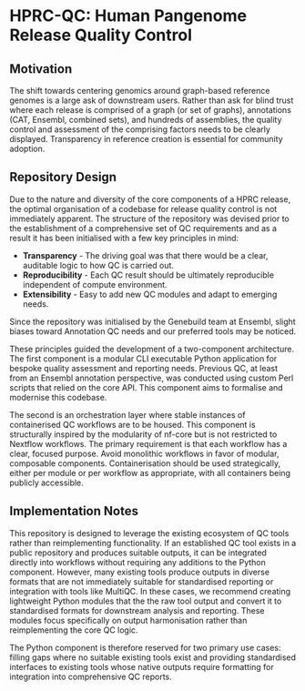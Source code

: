 # HPRC-QC: Human Pangenome Release Quality Control

## Motivation
The shift towards centering genomics around graph-based reference genomes is a large ask of downstream users. Rather than ask for blind trust where each release is comprised of a graph (or set of graphs), annotations (CAT, Ensembl, combined sets), and hundreds of assemblies, the quality control and assessment of the comprising factors needs to be clearly displayed. Transparency in reference creation is essential for community adoption.

## Repository Design 
Due to the nature and diversity of the core components of a HPRC release, the optimal organisation of a codebase for release quality control is not immediately apparent. The structure of the repository was devised prior to the establishment of a comprehensive set of QC requirements and as a result it has been initialised with a few key principles in mind:
- **Transparency** - The driving goal was that there would be a clear, auditable logic to how QC is carried out.
- **Reproducibility** - Each QC result should be ultimately reproducible independent of compute environment.
- **Extensibility** - Easy to add new QC modules and adapt to emerging needs. 

Since the repository was initialised by the Genebuild team at Ensembl, slight biases toward Annotation QC needs and our preferred tools may be noticed. 

These principles guided the development of a two-component architecture. The first component is a modular CLI executable Python application for bespoke quality assessment and reporting needs. Previous QC, at least from an Ensembl annotation perspective, was conducted using custom Perl scripts that relied on the core API. This component aims to formalise and modernise this codebase. 

The second is an orchestration layer where stable instances of containerised QC workflows are to be housed. This component is structurally inspired by the modularity of nf-core but is not restricted to Nextflow workflows. The primary requirement is that each workflow has a clear, focused purpose. Avoid monolithic workflows in favor of modular, composable components. Containerisation should be used strategically, either per module or per workflow as appropriate, with all containers being publicly accessible.

## Implementation Notes
This repository is designed to leverage the existing ecosystem of QC tools rather than reimplementing functionality. If an established QC tool exists in a public repository and produces suitable outputs, it can be integrated directly into workflows without requiring any additions to the Python component. However, many existing tools produce outputs in diverse formats that are not immediately suitable for standardised reporting or integration with tools like MultiQC. In these cases, we recommend creating lightweight Python modules that the the raw tool output and convert it to standardised formats for downstream analysis and reporting. These modules focus specifically on output harmonisation rather than reimplementing the core QC logic.

The Python component is therefore reserved for two primary use cases: filling gaps where no suitable existing tools exist and providing standardised interfaces to existing tools whose native outputs require formatting for integration into comprehensive QC reports.

